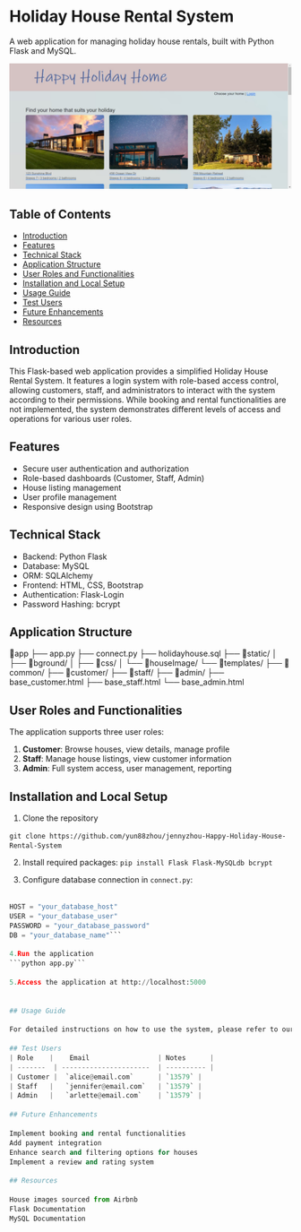 # Holiday House Rental System

A web application for managing holiday house rentals, built with Python Flask and MySQL.


![Holiday House Rental System Homepage](https://github.com/yun88zhou/jennyzhou-Happy-Holiday-House-Rental-System/blob/main/static/bground/holidayhomepage.jpg)

## Table of Contents
- [Introduction](#introduction)
- [Features](#features)
- [Technical Stack](#technical-stack)
- [Application Structure](#application-structure)
- [User Roles and Functionalities](#user-roles-and-functionalities)
- [Installation and Local Setup](#installation-and-local-setup)
- [Usage Guide](#usage-guide)
- [Test Users](#test-users)
- [Future Enhancements](#future-enhancements)
- [Resources](#resources)

## Introduction

This Flask-based web application provides a simplified Holiday House Rental System. It features a login system with role-based access control, allowing customers, staff, and administrators to interact with the system according to their permissions. While booking and rental functionalities are not implemented, the system demonstrates different levels of access and operations for various user roles.

## Features

- Secure user authentication and authorization
- Role-based dashboards (Customer, Staff, Admin)
- House listing management
- User profile management
- Responsive design using Bootstrap

## Technical Stack

- Backend: Python Flask
- Database: MySQL
- ORM: SQLAlchemy
- Frontend: HTML, CSS, Bootstrap
- Authentication: Flask-Login
- Password Hashing: bcrypt

## Application Structure
📁app
├── app.py
├── connect.py
├── holidayhouse.sql
├── 📁static/
│   ├── 📁bground/
│   ├── 📁css/
│   └── 📁houseImage/
└── 📁templates/
    ├── 📁common/
    ├── 📁customer/
    ├── 📁staff/
    ├── 📁admin/
    ├── base_customer.html
    ├── base_staff.html
    └── base_admin.html



## User Roles and Functionalities

The application supports three user roles:
1. **Customer**: Browse houses, view details, manage profile
2. **Staff**: Manage house listings, view customer information
3. **Admin**: Full system access, user management, reporting

## Installation and Local Setup

1. Clone the repository

```git clone https://github.com/yun88zhou/jennyzhou-Happy-Holiday-House-Rental-System```

2. Install required packages:
```pip install Flask Flask-MySQLdb bcrypt```

3. Configure database connection in `connect.py`:
```python

HOST = "your_database_host"
USER = "your_database_user"
PASSWORD = "your_database_password"
DB = "your_database_name"```

4.Run the application
```python app.py```

5.Access the application at http://localhost:5000


## Usage Guide

For detailed instructions on how to use the system, please refer to our User Guide.

## Test Users
| Role    |    Email                 | Notes      |
| -------  | ----------------------  | ---------- |
| Customer |  `alice@email.com`      | `13579` |
| Staff   |   `jennifer@email.com`   | `13579` |
| Admin   |   `arlette@email.com`    | `13579` |

## Future Enhancements

Implement booking and rental functionalities
Add payment integration
Enhance search and filtering options for houses
Implement a review and rating system

## Resources

House images sourced from Airbnb
Flask Documentation
MySQL Documentation



